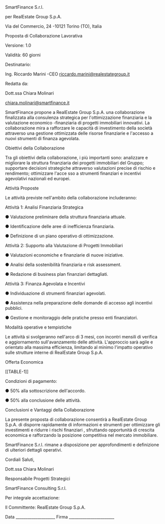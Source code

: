SmartFinance S.r.l.

per RealEstate Group S.p.A.

Via del Commercio, 24 -10121 Torino (TO), Italia

Proposta di Collaborazione Lavorativa

Versione: 1.0

Validità: 60 giorni

Destinatario:

Ing. Riccardo Marini -CEO riccardo.marini@realestategroup.it

Redatta da:

Dott.ssa Chiara Molinari

chiara.molinari@smartfinance.it

SmartFinance propone  a RealEstate Group  S.p.A.  una  collaborazione  finalizzata  alla consulenza strategica per l'ottimizzazione finanziaria e la valutazione economico -finanziaria di progetti immobiliari innovativi. La collaborazione mira a rafforzare le capacità di investimento  della  società  attraverso  una  gestione  ottimizzata  delle  risorse  finanziarie  e l'accesso a nuovi strumenti di finanza agevolata.

Obiettivi della Collaborazione

Tra gli obiettivi della collaborazione, i più importanti sono: analizzare e migliorare la struttura finanziaria  dei  progetti  immobiliari  del  Gruppo;  supportare  decisioni  strategiche  attraverso valutazioni  precise  di  rischio  e  rendimento;  ottimizzare  l'acce sso  a  strumenti  finanziari  e incentivi agevolativi nazionali ed europei.

Attività Proposte

Le attività previste nell'ambito della collaborazione includeranno:

Attività 1: Analisi Finanziaria Strategica

● Valutazione preliminare della struttura finanziaria attuale.

● Identificazione delle aree di inefficienza finanziaria.

● Definizione di un piano operativo di ottimizzazione.

Attività 2: Supporto alla Valutazione di Progetti Immobiliari

● Valutazioni economiche e finanziarie di nuove iniziative.

● Analisi della sostenibilità finanziaria e risk assessment.

● Redazione di business plan finanziari dettagliati.

Attività 3: Finanza Agevolata e Incentivi

● Individuazione di strumenti finanziari agevolati.

● Assistenza nella preparazione delle domande di accesso agli incentivi pubblici.

● Gestione e monitoraggio delle pratiche presso enti finanziatori.

Modalità operative e tempistiche

Le attività si svolgeranno nell'arco di 3 mesi, con incontri mensili di verifica e aggiornamento sull'avanzamento  delle  attività.  L'approccio  sarà  agile  e  orientato  alla  massima  efficienza, limitando al minimo l'impatto operativo sulle strutture interne di RealEstate Group S.p.A.

Offerta Economica

[[TABLE-1]]

Condizioni di pagamento:

● 50% alla sottoscrizione dell'accordo.

● 50% alla conclusione delle attività.

Conclusioni e Vantaggi della Collaborazione

La  presente  proposta  di  collaborazione  consentirà  a  RealEstate  Group  S.p.A.  di  disporre rapidamente di informazioni e strumenti per ottimizzare gli investimenti e ridurre i rischi finanziari , sfruttando opportunità di crescita economica e rafforzando la posizione competitiva nel mercato immobiliare.

SmartFinance  S.r.l. rimane  a  disposizione  per  approfondimenti  e  definizione  di  ulteriori dettagli operativi.

Cordiali Saluti,

Dott.ssa Chiara Molinari

Responsabile Progetti Strategici

SmartFinance Consulting S.r.l.

Per integrale accettazione:

Il Committente: RealEstate Group S.p.A.

Data ____________________ Firma _______________________
